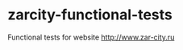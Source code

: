zarcity-functional-tests
========================

Functional tests for website http://www.zar-city.ru

